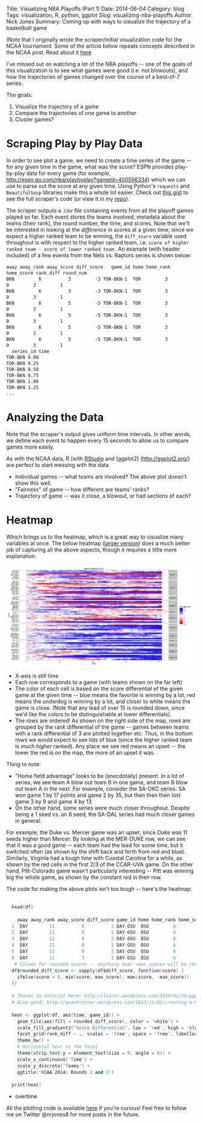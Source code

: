 Title: Visualizing NBA Playoffs (Part 1)
Date: 2014-06-04
Category: blog
Tags: visualization, R, python, ggplot
Slug: visualizing-nba-playoffs
Author: Nick Jones
Summary: Coming up with ways to visualize the trajectory of a basketball game

(Note that I originally wrote the scraper/initial visualization code for 
the NCAA tournament. Some of the article below repeats concepts described 
in the NCAA post. Read about it 
[here](http://blog.nrjones8.com/visualizing-march-madness.html)

I've missed out on watching a lot of the NBA playoffs -- one of the goals of this 
visualization is to see what games were good (i.e. not blowouts), and how the 
trajectories of games changed over the course of a best-of-7 series. 

The goals:

1. Visualize the trajectory of a game
2. Compare the trajectories of one game to another
3. Cluster games?

# Scraping Play by Play Data

In order to see plot a game, we need to create a time series of the game -- 
for any given time in the game, what was the score? ESPN provides play-by-play 
data for every game (for example, http://espn.go.com/nba/playbyplay?gameId=400556334) 
which we can use to parse out the score at any given time. Using Python's `requests` 
and `BeautifulSoup` libraries make this a whole lot easier. Check out 
[this gist](https://gist.github.com/nrjones8/9821474) to see the full scraper's code 
(or view it in my [repo](https://github.com/nrjones8/game-visualizer/blob/master/scraper.py)).

The scraper outputs a .csv file containing events from all the playoff games played so far. 
Each event stores the teams involved, metadata about the teams (their rank), 
the round number, the time, and scores. Note that we'll be interested in looking 
at the _difference_ in scores at a given time; since we expect a higher ranked 
team to be winning, the `diff_score` variable used throughout is with respect to
the higher ranked team, i.e. `score of higher ranked team - score of lower ranked team.`
An example (with header included) of a few events from the Nets vs. Raptors series 
is shown below:
```
away away_rank away_score diff_score   game_id home home_rank home_score rank_diff round_num
BKN         6          3         -3 TOR-BKN-1  TOR         3          0         3         1
BKN         6          3         -3 TOR-BKN-1  TOR         3          0         3         1
BKN         6          5         -5 TOR-BKN-1  TOR         3          0         3         1
BKN         6          5         -5 TOR-BKN-1  TOR         3          0         3         1
BKN         6          5         -5 TOR-BKN-1  TOR         3          0         3         1
BKN         6          5         -5 TOR-BKN-1  TOR         3          0         3         1
  series_id time
TOR-BKN 0.00
TOR-BKN 0.25
TOR-BKN 0.50
TOR-BKN 0.75
TOR-BKN 1.00
TOR-BKN 1.25
...
```

# Analyzing the Data

Note that the scraper's output gives uniform time intervals. In other words, 
we define each event to happen every 15 seconds to allow us to compare games more easily. 

As with the NCAA data, R (with [RStudio](https://www.rstudio.com/) and [ggplot2]
(http://ggplot2.org/) are perfect to start messing with the data

* Individual games -- what teams are involved? The above plot doesn't show this well. 
* "Fairness" of game -- how different are teams' ranks?
* Trajectory of game -- was it close, a blowout, or had sections of each?

# Heatmap

Which brings us to the heatmap, which is a great way to visualize many variables at once. The below heatmap ([larger version](https://raw.githubusercontent.com/nrjones8/game-visualizer/master/figures/heatmap_3_31.png)) does a much better job of capturing all the above aspects, though it requires a little more explanation. 

<a href="https://raw.githubusercontent.com/nrjones8/game-visualizer/master/figures/heatmap_3_31.png">
  <img src="images/heatmap_3_31.png" style="width: 800px;"/>
</a>

* X-axis is still time
* Each row corresponds to a game (with teams shown on the far left)
* The color of each cell is based on the score differential of the given game at the given time -- blue means the favorite is winning by a lot, red means the underdog is winning by a lot, and closer to white means the game is close. (Note that any lead of over 15 is rounded down, since we'd like the colors to be distinguishable at lower differentials).
* The rows are ordered! As shown on the right side of the map, rows are grouped by the rank differential of the game -- games between teams with a rank differential of 3 are plotted together etc. Thus, in the bottom rows we would expect to see lots of blue (since the higher ranked team is _much higher_ ranked). Any place we see red means an upset -- the lower the red is on the map, the more of an upset it was. 

Thing to note:
* "Home field advantage" looks to be (anecdotally) present. In a lot of series, we see
team A blow out team B in one game, and team B blow out team A in the next. For example,
consider the SA-OKC series. SA won game 1 by 17 points and game 2 by 35, but then
then then lost game 3 by 9 and game 4 by 13. 
* On the other hand, some series were much closer throughout. Despite being a
1 seed vs. an 8 seed, the SA-DAL series had much closer games in general.



For example, the Duke vs. Mercer game was an upset, since Duke was 11 seeds higher than Mercer. By looking at the MER-DUKE row, we can see that it was a good game -- each team had the lead for some time, but it switched often (as shown by the shift back and forth from red and blue). Similarly, Virginia had a tough time with Coastal Carolina for a while, as shown by the red cells in the first 2/3 of the CCAR-UVA game. On the other hand, Pitt-Colorado game wasn't particularly interesting -- Pitt was winning big the whole game, as shown by the constant red in their row. 

The code for making the above plots isn't too tough -- here's the heatmap:

```S

  head(df)

    away away_rank away_score diff_score game_id home home_rank home_score rank_diff round_num time
  1  DAY        11          0          2 DAY-OSU  OSU         6          2         5         2 0.00
  2  DAY        11          0          2 DAY-OSU  OSU         6          2         5         2 0.25
  3  DAY        11          0          2 DAY-OSU  OSU         6          2         5         2 0.50
  4  DAY        11          0          5 DAY-OSU  OSU         6          5         5         2 0.75
  5  DAY        11          0          5 DAY-OSU  OSU         6          5         5         2 1.00
  6  DAY        11          3          2 DAY-OSU  OSU         6          5         5         2 1.25
   # Column for rounded scores -- anything over <max_score> will be the same color
  df$rounded_diff_score <- sapply(df$diff_score, function(score) {
    ifelse(score > 0, min(score, max_score), max(score, -max_score))
  })

  # Thanks to tutorial here: http://learnr.wordpress.com/2010/01/26/ggplot2-quick-heatmap-plotting/
  # Also good: http://quantcorner.wordpress.com/2013/11/02/creating-a-heatmap-to-visualize-returns-with-r-ggplot2/

  heat <- ggplot(df, aes(time, game_id)) +
    geom_tile(aes(fill = rounded_diff_score), color = 'white') +
    scale_fill_gradient2("Score Differential", low = 'red', high = 'blue') +
    facet_grid(rank_diff ~ ., scales = 'free', space = 'free', labeller=rank_diff_label) +
    theme_bw() +
    # Horizontal text on the facet
    theme(strip.text.y = element_text(size = 9, angle = 0)) +
    scale_x_continuous('Time') +
    scale_y_discrete('Teams') +
    ggtitle('NCAA 2014: Rounds 2 and 3')

  print(heat)

```

* overtime


All the plotting code is available [here](https://github.com/nrjones8/game-visualizer/blob/master/visualize.R) if you're curious! Feel free to follow me on Twitter @nrjones8 for more posts in the future. 